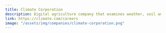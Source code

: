 ```yaml
---
title: Climate Corporation
description: Digital agriculture company that examines weather, soil and field data to help farmers determine potential yield-limiting factors in their fields
link: https://climate.com/careers
image: "/assets/img/companies/climate-corporation.png"
---
```

